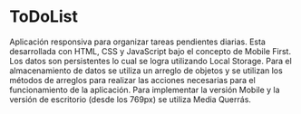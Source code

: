 ﻿# ToDoList

Aplicación responsiva para organizar tareas pendientes diarias. Esta desarrollada con HTML, CSS y JavaScript bajo el concepto de Mobile First.
Los datos son persistentes lo cual se logra utilizando Local Storage.
Para el almacenamiento de datos se utiliza un arreglo de objetos y se utilizan los métodos de arreglos para realizar las acciones necesarias para el funcionamiento de la aplicación.
Para implementar la versión Mobile y la versión de escritorio (desde los 769px) se utiliza Media Querrás.
